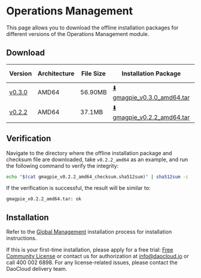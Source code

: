 # Operations Management

This page allows you to download the offline installation packages for different versions of the Operations Management module.

## Download

| Version                                              | Architecture | File Size | Installation Package                                                                                          | Checksum File                                                                                                | Last Updated |
| ---------------------------------------------------- | ------------ | --------- | ------------------------------------------------------------------------------------------------------------- | ------------------------------------------------------------------------------------------------------------ | ------------ |
| [v0.3.0](../../dce/dce-rn/20230630.md)       | AMD64        | 56.90MB   | [:arrow_down: gmagpie_v0.3.0_amd64.tar](https://qiniu-download-public.daocloud.io/DaoCloud_Enterprise/gmagpie_v0.3.0_amd64.tar)         | [:arrow_down: gmagpie_v0.3.0_amd64_checksum.sha512sum](https://qiniu-download-public.daocloud.io/DaoCloud_Enterprise/gmagpie_v0.3.0_amd64_checksum.sha512sum)           | 2023-06-28   |
| [v0.2.2](../../ghippo/user-guide/report-billing/index.md) | AMD64        | 37.1MB    | [:arrow_down: gmagpie_v0.2.2_amd64.tar](https://qiniu-download-public.daocloud.io/DaoCloud_Enterprise/gmagpie_v0.2.2_amd64.tar)           | [:arrow_down: gmagpie_v0.2.2_amd64_checksum.sha512sum](https://qiniu-download-public.daocloud.io/DaoCloud_Enterprise/gmagpie_v0.2.2_amd64_checksum.sha512sum)          | 2023-5-30    |

## Verification

Navigate to the directory where the offline installation package and checksum file are downloaded, take `v0.2.2_amd64` as an example, and run the following command to verify the integrity:

```sh
echo "$(cat gmagpie_v0.2.2_amd64_checksum.sha512sum)" | sha512sum -c
```

If the verification is successful, the result will be similar to:

```none
gmagpie_v0.2.2_amd64.tar: ok
```

## Installation

Refer to the [Global Management](../../ghippo/install/offline-install.md) installation process for installation instructions.

If this is your first-time installation, please apply for a free trial: [Free Community License](../../dce/license0.md) or contact us for authorization at info@daocloud.io or call 400 002 6898.
For any license-related issues, please contact the DaoCloud delivery team.

